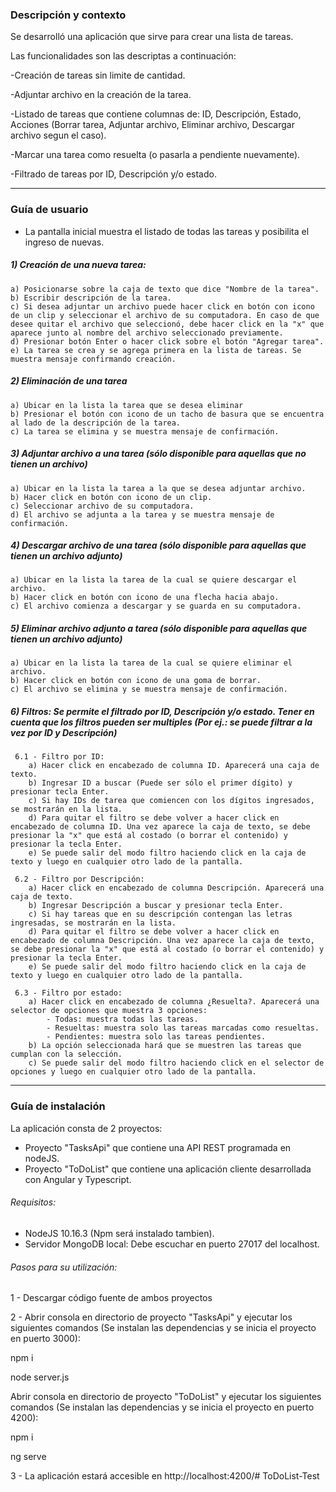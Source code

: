 ### Descripción y contexto

Se desarrolló una aplicación que sirve para crear una lista de tareas.

Las funcionalidades son las descriptas a continuación:

-Creación de tareas sin limite de cantidad.

-Adjuntar archivo en la creación de la tarea.

-Listado de tareas que contiene columnas de: ID, Descripción, Estado, Acciones (Borrar tarea, Adjuntar archivo, Eliminar archivo, Descargar archivo segun el caso).

-Marcar una tarea como resuelta (o pasarla a pendiente nuevamente).

-Filtrado de tareas por ID, Descripción y/o estado.

------------------------------------------------------------------------------------------------------------------
### Guía de usuario

- La pantalla inicial muestra el listado de todas las tareas y posibilita el ingreso de nuevas.

##### 1) Creación de una nueva tarea:
	a) Posicionarse sobre la caja de texto que dice "Nombre de la tarea".
	b) Escribir descripción de la tarea.
	c) Si desea adjuntar un archivo puede hacer click en botón con icono de un clip y seleccionar el archivo de su computadora. En caso de que desee quitar el archivo que seleccionó, debe hacer click en la "x" que aparece junto al nombre del archivo seleccionado previamente.
	d) Presionar botón Enter o hacer click sobre el botón "Agregar tarea".
	e) La tarea se crea y se agrega primera en la lista de tareas. Se muestra mensaje confirmando creación.

##### 2) Eliminación de una tarea
	a) Ubicar en la lista la tarea que se desea eliminar
	b) Presionar el botón con icono de un tacho de basura que se encuentra al lado de la descripción de la tarea.
	c) La tarea se elimina y se muestra mensaje de confirmación.

##### 3) Adjuntar archivo a una tarea (sólo disponible para aquellas que no tienen un archivo)
	a) Ubicar en la lista la tarea a la que se desea adjuntar archivo.
	b) Hacer click en botón con icono de un clip.
	c) Seleccionar archivo de su computadora.
	d) El archivo se adjunta a la tarea y se muestra mensaje de confirmación.

##### 4) Descargar archivo de una tarea (sólo disponible para aquellas que tienen un archivo adjunto)
	a) Ubicar en la lista la tarea de la cual se quiere descargar el archivo.
	b) Hacer click en botón con icono de una flecha hacia abajo.
	c) El archivo comienza a descargar y se guarda en su computadora.
	
##### 5) Eliminar archivo adjunto a tarea (sólo disponible para aquellas que tienen un archivo adjunto)
	a) Ubicar en la lista la tarea de la cual se quiere eliminar el archivo.
	b) Hacer click en botón con icono de una goma de borrar.
	c) El archivo se elimina y se muestra mensaje de confirmación.
	
##### 6) Filtros: Se permite el filtrado por ID, Descripción y/o estado. Tener en cuenta que los filtros pueden ser multiples (Por ej.: se puede filtrar a la vez por ID y Descripción)
	 6.1 - Filtro por ID:
		a) Hacer click en encabezado de columna ID. Aparecerá una caja de texto.
		b) Ingresar ID a buscar (Puede ser sólo el primer dígito) y presionar tecla Enter.
		c) Si hay IDs de tarea que comiencen con los dígitos ingresados, se mostrarán en la lista.
		d) Para quitar el filtro se debe volver a hacer click en encabezado de columna ID. Una vez aparece la caja de texto, se debe presionar la "x" que está al costado (o borrar el contenido) y presionar la tecla Enter.
		e) Se puede salir del modo filtro haciendo click en la caja de texto y luego en cualquier otro lado de la pantalla.
	
	 6.2 - Filtro por Descripción:
		a) Hacer click en encabezado de columna Descripción. Aparecerá una caja de texto.
		b) Ingresar Descripción a buscar y presionar tecla Enter.
		c) Si hay tareas que en su descripción contengan las letras ingresadas, se mostrarán en la lista.
		d) Para quitar el filtro se debe volver a hacer click en encabezado de columna Descripción. Una vez aparece la caja de texto, se debe presionar la "x" que está al costado (o borrar el contenido) y presionar la tecla Enter.
		e) Se puede salir del modo filtro haciendo click en la caja de texto y luego en cualquier otro lado de la pantalla.
	
	 6.3 - Filtro por estado:
		a) Hacer click en encabezado de columna ¿Resuelta?. Aparecerá una selector de opciones que muestra 3 opciones:
			- Todas: muestra todas las tareas.
			- Resueltas: muestra solo las tareas marcadas como resueltas.
			- Pendientes: muestra solo las tareas pendientes.
		b) La opción seleccionada hará que se muestren las tareas que cumplan con la selección.
		c) Se puede salir del modo filtro haciendo click en el selector de opciones y luego en cualquier otro lado de la pantalla.

------------------------------------------------------------------------------------------------------------------
### Guía de instalación

La aplicación consta de 2 proyectos:
- Proyecto "TasksApi" que contiene una API REST programada en nodeJS.
- Proyecto "ToDoList" que contiene una aplicación cliente desarrollada con Angular y Typescript.

###### Requisitos:
- NodeJS 10.16.3 (Npm será instalado tambien).
- Servidor MongoDB local: Debe escuchar en puerto 27017 del localhost.

###### Pasos para su utilización:
1 - Descargar código fuente de ambos proyectos

2 - Abrir consola en directorio de proyecto "TasksApi" y ejecutar los siguientes comandos (Se instalan las dependencias y se inicia el proyecto en puerto 3000):

npm i

node server.js

Abrir consola en directorio de proyecto "ToDoList" y ejecutar los siguientes comandos (Se instalan las dependencias y se inicia el proyecto en puerto 4200):

npm i

ng serve

3 - La aplicación estará accesible en http://localhost:4200/# ToDoList-Test
